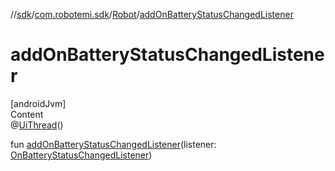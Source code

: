 //[sdk](../../../index.md)/[com.robotemi.sdk](../index.md)/[Robot](index.md)/[addOnBatteryStatusChangedListener](add-on-battery-status-changed-listener.md)



# addOnBatteryStatusChangedListener  
[androidJvm]  
Content  
@[UiThread](https://developer.android.com/reference/kotlin/androidx/annotation/UiThread.html)()  
  
fun [addOnBatteryStatusChangedListener](add-on-battery-status-changed-listener.md)(listener: [OnBatteryStatusChangedListener](../../com.robotemi.sdk.listeners/-on-battery-status-changed-listener/index.md))  



